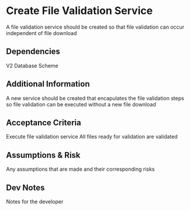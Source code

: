 # Create File Validation Service

A file validation service should be created so that file validation can occur independent of file download

## Dependencies

V2 Database Scheme

## Additional Information

A new service should be created that encapulates the file validation steps so file validation can be executed without a new file download

## Acceptance Criteria

Execute file validation service
All files ready for validation are validated

## Assumptions & Risk

Any assumptions that are made and their corresponding risks

## Dev Notes

Notes for the developer